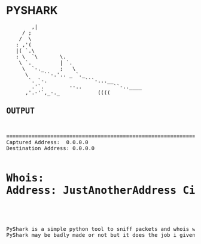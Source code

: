 <h1>PYSHARK</h1>
<pre>
        ,|
     / ;
    /  \
   : ,'(
   |( `.\
   : \  `\       \.
    \ `.         | `.
     \  `-._     ;   \
      \     ``-.'.. _ `._
       `. `-.            ```-...__
        .'`.        --..          ``-..____
      ,'.-'`,_-._            ((((   <o.   ,'
           `' `-.)``-._-...__````  ____.-'
               ,'    _,'.--,---------'
           _.-' _..-'   ),'
          ``--''        `

</pre>
<h2>OUTPUT</h2>
<pre>
========================================================================
Captured Address:  0.0.0.0
Destination Address: 0.0.0.0

Whois:
Address:        JustAnotherAddress
City:           DoxCity
OrgName:        ThereOrgName
========================================================================
</pre>
<p>PyShark is a simple python tool to sniff packets and whois why did i do this? well for example on omegle using wireshark is good however i wanted it to show its whois to make things easier and faster so i did ;)
PyShark may be badly made or not but it does the job i given it ago and it works perfect for me :) enjoy</p>
